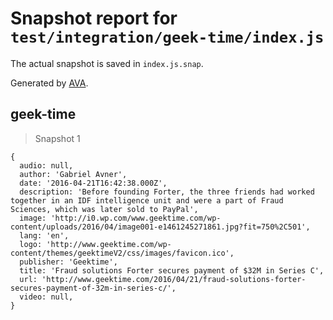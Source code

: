 # Snapshot report for `test/integration/geek-time/index.js`

The actual snapshot is saved in `index.js.snap`.

Generated by [AVA](https://avajs.dev).

## geek-time

> Snapshot 1

    {
      audio: null,
      author: 'Gabriel Avner',
      date: '2016-04-21T16:42:38.000Z',
      description: 'Before founding Forter, the three friends had worked together in an IDF intelligence unit and were a part of Fraud Sciences, which was later sold to PayPal',
      image: 'http://i0.wp.com/www.geektime.com/wp-content/uploads/2016/04/image001-e1461245271861.jpg?fit=750%2C501',
      lang: 'en',
      logo: 'http://www.geektime.com/wp-content/themes/geektimeV2/css/images/favicon.ico',
      publisher: 'Geektime',
      title: 'Fraud solutions Forter secures payment of $32M in Series C',
      url: 'http://www.geektime.com/2016/04/21/fraud-solutions-forter-secures-payment-of-32m-in-series-c/',
      video: null,
    }
